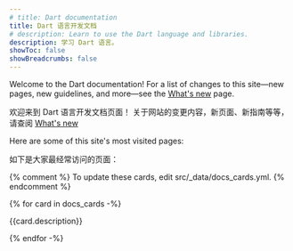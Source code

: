 ```yaml
---
# title: Dart documentation
title: Dart 语言开发文档
# description: Learn to use the Dart language and libraries.
description: 学习 Dart 语言。
showToc: false
showBreadcrumbs: false
---
```


Welcome to the Dart documentation!
For a list of changes to this site—new pages, new guidelines, and more—see
the [What's new][] page.

欢迎来到 Dart 语言开发文档页面！
关于网站的变更内容，新页面、新指南等等，
请查阅 [What's new][]

[What's new]: /resources/whats-new

Here are some of this site's most visited pages:

如下是大家最经常访问的页面：

{% comment %}
To update these cards, edit src/_data/docs_cards.yml.
{% endcomment %}

<div class="card-grid">
{% for card in docs_cards -%}
  <Card title="{{card.name}}" link="{{card.url}}">

  {{card.description}}

  </Card>
{% endfor -%}
</div>

